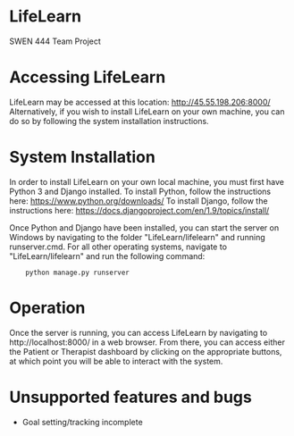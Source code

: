 # LifeLearn
SWEN 444 Team Project

# Accessing LifeLearn
LifeLearn may be accessed at this location: http://45.55.198.206:8000/
Alternatively, if you wish to install LifeLearn on your own machine, you can do so by following the system installation instructions.

# System Installation

In order to install LifeLearn on your own local machine, you must first have Python 3 and Django installed.
  To install Python, follow the instructions here: https://www.python.org/downloads/
  To install Django, follow the instructions here: https://docs.djangoproject.com/en/1.9/topics/install/

Once Python and Django have been installed, you can start the server on Windows by navigating to the folder "LifeLearn/lifelearn" and running runserver.cmd. For all other operating systems, navigate to "LifeLearn/lifelearn" and run the following command:
```shell
	python manage.py runserver
```

# Operation
Once the server is running, you can access LifeLearn by navigating to http://localhost:8000/ in a web browser. From there, you can access either the Patient or Therapist dashboard by clicking on the appropriate buttons, at which point you will be able to interact with the system.

# Unsupported features and bugs
- Goal setting/tracking incomplete
